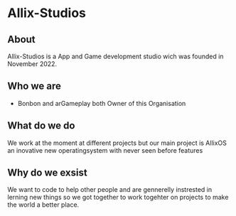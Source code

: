 # Allix-Studios
## About
Allix-Studios is a App and Game development studio wich was founded in November 2022.
## Who we are
- Bonbon and arGameplay both Owner of this Organisation
## What do we do
We work at the moment at different projects but our main project is AllixOS an inovative new operatingsystem with never seen before features
## Why do we exsist
We want to code to help other people and are gennerelly instrested in lerning new things so we got together to work togehter on projects to make the world a better place.
